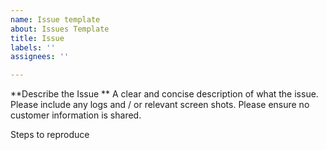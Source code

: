 ```yaml
---
name: Issue template
about: Issues Template
title: Issue
labels: ''
assignees: ''

---
```


**Describe the Issue **
A clear and concise description of what the issue. Please include any logs and / or relevant screen shots. Please ensure no customer information is shared.

Steps to reproduce
